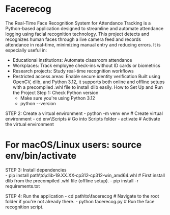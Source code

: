 # Facerecog
The Real-Time Face Recognition System for Attendance Tracking is a Python-based application designed to streamline and automate attendance logging using facial recognition technology. This project detects and recognizes human faces through a live camera feed and records attendance in real-time, minimizing manual entry and reducing errors.
It is especially useful in:
-  Educational institutions: Automate classroom attendance
-  Workplaces: Track employee check-ins without ID cards or biometrics
-  Research projects: Study real-time recognition workflows
-  Restricted access areas: Enable secure identity verification
Built using OpenCV, dlib, and Python 3.12, it supports both online and offline setups with a precompiled .whl file to install dlib easily.
How to Set Up and Run the Project
Step 1: Check Python version
    - Make sure you're using Python 3.12
    - python --version
      
STEP 2: Create a virtual environment
    - python -m venv env      # Create virtual environment
    - cd env\Scripts          # Go into Scripts folder
    - activate                # Activate the virtual environment
  # For macOS/Linux users: source env/bin/activate
  
STEP 3: Install dependencies    
    - pip install path\to\dlib‑19.XX.XX‑cp312‑cp312‑win_amd64.whl        # First install dlib from the precompiled .whl file (offline setup).
    - pip install -r requirements.txt
    
STEP 4: Run the application
    - cd path\to\facerecog      # Navigate to the root folder if you're not already there.
    - python facerecog.py       # Run the face recognition script.

